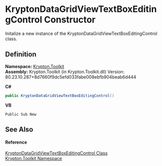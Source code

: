 # KryptonDataGridViewTextBoxEditingControl Constructor


Initalize a new instance of the KryptonDataGridViewTextBoxEditingControl class.



## Definition
**Namespace:** <a href="79d2eac2-21f4-54ff-7552-b20c33c30600.md">Krypton.Toolkit</a>  
**Assembly:** Krypton.Toolkit (in Krypton.Toolkit.dll) Version: 80.23.10.287+8d7660f9dc5efd033fabe008ebfb904beab6d444

**C#**
``` C#
public KryptonDataGridViewTextBoxEditingControl()
```
**VB**
``` VB
Public Sub New
```



## See Also


#### Reference
<a href="b52edfb1-6166-b6b9-0dab-b55d9563072f.md">KryptonDataGridViewTextBoxEditingControl Class</a>  
<a href="79d2eac2-21f4-54ff-7552-b20c33c30600.md">Krypton.Toolkit Namespace</a>  
